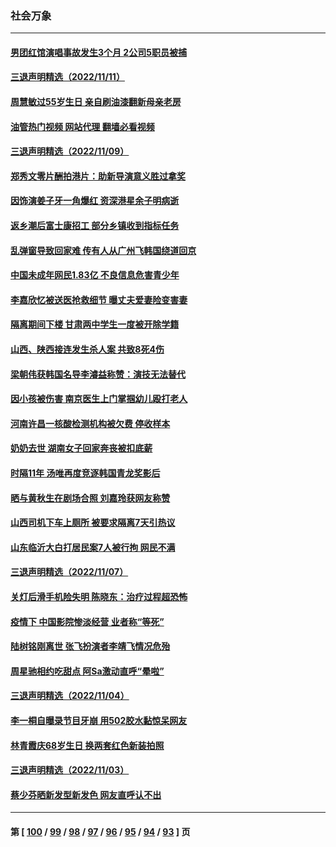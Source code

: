 ### 社会万象
---
#### [男团红馆演唱事故发生3个月 2公司5职员被捕](../../pages/ncid282/n13864360.md?11120845) 
#### [三退声明精选（2022/11/11）](../../pages/ncid282/n13864382.md?11120845) 
#### [周慧敏过55岁生日 亲自刷油漆翻新母亲老房](../../pages/ncid282/n13863752.md?11120845) 
#### [油管热门视频 网站代理 翻墙必看视频](http://150.230.27.170:81/youtube.html?11120845)
#### [三退声明精选（2022/11/09）](../../pages/ncid282/n13863776.md?11120845) 
#### [郑秀文零片酬拍港片：助新导演意义胜过拿奖](../../pages/ncid282/n13863717.md?11120845) 
#### [因饰演姜子牙一角爆红 资深港星余子明病逝](../../pages/ncid282/n13863661.md?11120845) 
#### [返乡潮后富士康招工 部分乡镇收到指标任务](../../pages/ncid282/n13863270.md?11120845) 
#### [乱弹窗导致回家难 传有人从广州飞韩国绕道回京](../../pages/ncid282/n13863269.md?11120845) 
#### [中国未成年网民1.83亿 不良信息危害青少年](../../pages/ncid282/n13863329.md?11120845) 
#### [李嘉欣忆被送医抢救细节 曝丈夫爱妻险变害妻](../../pages/ncid282/n13862973.md?11120845) 
#### [隔离期间下楼 甘肃两中学生一度被开除学籍](../../pages/ncid282/n13863161.md?11120845) 
#### [山西、陕西接连发生杀人案 共致8死4伤](../../pages/ncid282/n13863034.md?11120845) 
#### [梁朝伟获韩国名导李濬益称赞：演技无法替代](../../pages/ncid282/n13862853.md?11120845) 
#### [因小孩被伤害 南京医生上门掌掴幼儿殴打老人](../../pages/ncid282/n13862582.md?11120845) 
#### [河南许昌一核酸检测机构被欠费 停收样本](../../pages/ncid282/n13862337.md?11120845) 
#### [奶奶去世 湖南女子回家奔丧被扣底薪](../../pages/ncid282/n13862256.md?11120845) 
#### [时隔11年 汤唯再度竞逐韩国青龙奖影后](../../pages/ncid282/n13862126.md?11120845) 
#### [晒与黄秋生在剧场合照 刘嘉玲获网友称赞](../../pages/ncid282/n13862092.md?11120845) 
#### [山西司机下车上厕所 被要求隔离7天引热议](../../pages/ncid282/n13861782.md?11120845) 
#### [山东临沂大白打居民案7人被行拘 网民不满](../../pages/ncid282/n13861521.md?11120845) 
#### [三退声明精选（2022/11/07）](../../pages/ncid282/n13861539.md?11120845) 
#### [关灯后滑手机险失明 陈晓东：治疗过程超恐怖](../../pages/ncid282/n13861332.md?11120845) 
#### [疫情下 中国影院惨淡经营 业者称“等死”](../../pages/ncid282/n13861048.md?11120845) 
#### [陆树铭刚离世 张飞扮演者李靖飞情况危殆](../../pages/ncid282/n13860682.md?11120845) 
#### [周星驰相约吃甜点 阿Sa激动直呼“晕啦”](../../pages/ncid282/n13860622.md?11120845) 
#### [三退声明精选（2022/11/04）](../../pages/ncid282/n13860006.md?11120845) 
#### [李一桐自曝录节目牙崩 用502胶水黏惊呆网友](../../pages/ncid282/n13859793.md?11120845) 
#### [林青霞庆68岁生日 换两套红色新装拍照](../../pages/ncid282/n13859726.md?11120845) 
#### [三退声明精选（2022/11/03）](../../pages/ncid282/n13859239.md?11120845) 
#### [蔡少芬晒新发型新发色 网友直呼认不出](../../pages/ncid282/n13859086.md?11120845) 

---
#### 第 [ [100](./100.md?11120845) / [99](./99.md?11120845) / [98](./98.md?11120845) / [97](./97.md?11120845) / [96](./96.md?11120845) / [95](./95.md?11120845) / [94](./94.md?11120845) / [93](./93.md?11120845) ] 页
